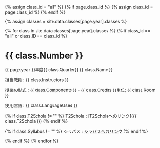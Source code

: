 <style>
.entry-title {
background-color: #ddd;
}
</style>

{% assign class_id = "all" %}
{% if page.class_id %}
  {% assign class_id = page.class_id %}
{% endif %}

{% assign classes = site.data.classes[page.year].classes %}

{% for class in site.data.classes[page.year].classes %}
{% if class_id == "all" or class.ID == class_id %}

# {{ class.Number }}
{{ page.year }}年度{{ class.Quarter}} {{ class.Name }}

担当教員
: {{ class.Instructors }}

授業の形式
: {{ class.Components }} - {{ class.Credits }}単位; {{ class.Room }}

使用言語
: {{ class.LanguageUsed }}

{% if class.T2Schola != "" %}
T2Schola
: [T2Scholaへのリンク]({{ class.T2Schola }})
{% endif %}

{% if class.Syllabus != "" %}
シラバス
: <a href="{{ class.Syllabus }}" target="_blank">シラバスへのリンク</a>
{% endif %}

{% endif %}
{% endfor %}
